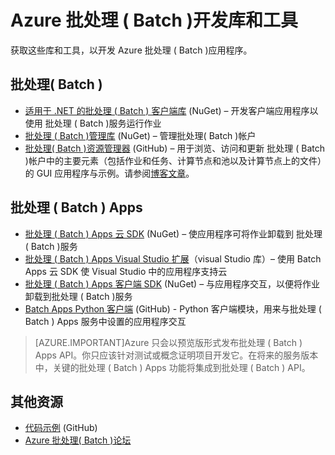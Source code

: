 <properties
	pageTitle="Azure  批处理( Batch )开发库和工具 | Windows Azure"
	description="获取开发 Azure  批处理( Batch )应用程序时所需的库和工具"
	services="batch"
	documentationCenter=""
	authors="dlepow"
	manager="timlt"
	editor=""/>

<tags
	ms.service="batch"
	ms.date="07/24/2015"
	wacn.date="10/30/2015"/>


# Azure 批处理 ( Batch )开发库和工具
<p>获取这些库和工具，以开发 Azure 批处理 ( Batch )应用程序。

##  批处理( Batch )

+ [适用于 .NET 的批处理 ( Batch ) 客户端库](http://www.nuget.org/packages/Azure.Batch/) (NuGet) – 开发客户端应用程序以使用 批处理 ( Batch )服务运行作业
+ [批处理 ( Batch )管理库](http://www.nuget.org/packages/Microsoft.Azure.Management.Batch/) (NuGet) – 管理批处理( Batch )帐户
+ [批处理( Batch )资源管理器](https://github.com/Azure/azure-batch-samples/tree/master/CSharp/BatchExplorer) (GitHub) – 用于浏览、访问和更新 批处理 ( Batch )帐户中的主要元素（包括作业和任务、计算节点和池以及计算节点上的文件）的 GUI 应用程序与示例。请参阅[博客文章](http://blogs.technet.com/b/windowshpc/archive/2015/01/20/azure-batch-explorer-sample-walkthrough.aspx)。


## 批处理 ( Batch ) Apps

+ [批处理 ( Batch ) Apps 云 SDK](http://www.nuget.org/packages/Microsoft.Azure.Batch.Apps.Cloud/1.1.1-preview) (NuGet) – 使应用程序可将作业卸载到 批处理( Batch )服务
+ [批处理 ( Batch ) Apps Visual Studio 扩展](https://visualstudiogallery.msdn.microsoft.com/8b294850-a0a5-43b0-acde-57a07f17826a)（visual Studio 库）– 使用 Batch Apps 云 SDK 使 Visual Studio 中的应用程序支持云
+ [批处理 ( Batch ) Apps 客户端 SDK](http://www.nuget.org/packages/Microsoft.Azure.Batch.Apps/2.3.0-preview) (NuGet) – 与应用程序交互，以便将作业卸载到批处理 ( Batch )服务
+ [Batch Apps Python 客户端](https://github.com/Azure/azure-batch-apps-python) (GitHub) - Python 客户端模块，用来与批处理 ( Batch ) Apps 服务中设置的应用程序交互

>[AZURE.IMPORTANT]Azure 只会以预览版形式发布批处理 ( Batch ) Apps API。你只应该针对测试或概念证明项目开发它。在将来的服务版本中，关键的批处理 ( Batch ) Apps 功能将集成到批处理 ( Batch ) API。

## 其他资源

+ [代码示例](https://github.com/Azure/azure-batch-samples) (GitHub)
+ [Azure  批处理( Batch )论坛](https://social.msdn.microsoft.com/forums/azure/home?forum=azurebatch)

<!--Anchors-->
[Batch]: #batch
[Batch Apps]: #batch-apps
[Additional resources]: #additional-resources

<!---HONumber=79-->